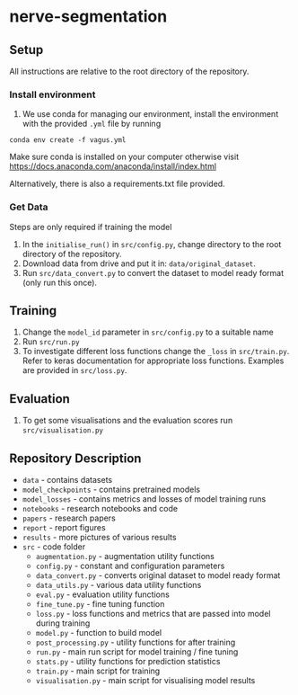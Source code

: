 # nerve-segmentation




## Setup

All instructions are relative to the root directory of the repository.

### Install environment

1. We use conda for managing our environment, install the environment with the provided `.yml` file by running

``` 
conda env create -f vagus.yml
```

Make sure conda is installed on your computer otherwise visit https://docs.anaconda.com/anaconda/install/index.html

Alternatively, there is also a requirements.txt file provided. 

### Get Data

Steps are only required if training the model

1. In the `initialise_run()` in `src/config.py`, change directory to the root directory of the repository.
2. Download data from drive and put it in: `data/original_dataset`.
3. Run `src/data_convert.py` to convert the dataset to model ready format (only run this once).

## Training

1. Change the `model_id` parameter in `src/config.py` to a suitable name
2. Run `src/run.py`
3. To investigate different loss functions change the `_loss` in `src/train.py`. Refer to keras documentation for appropriate loss functions. Examples are provided in `src/loss.py`.

## Evaluation

1. To get some visualisations and the evaluation scores run `src/visualisation.py`

## Repository Description

* `data` - contains datasets
* `model_checkpoints` - contains pretrained models
* `model_losses` - contains metrics and losses of model training runs
* `notebooks` - research notebooks and code
* `papers`  - research papers
* `report` - report figures
* `results` - more pictures of various results
* `src` - code folder
  * `augmentation.py` - augmentation utility functions
  * `config.py` - constant and configuration parameters
  * `data_convert.py` - converts original dataset to model ready format
  * `data_utils.py` - various data utility functions
  * `eval.py` - evaluation utility functions
  * `fine_tune.py` - fine tuning function
  * `loss.py` - loss functions and metrics that are passed into model during training
  * `model.py` - function to build model
  * `post_processing.py` - utility functions for after training
  * `run.py` - main run script for model training / fine tuning
  * `stats.py` - utility functions for prediction statistics
  * `train.py` - main script for training
  * `visualisation.py` - main script for visualising model results
